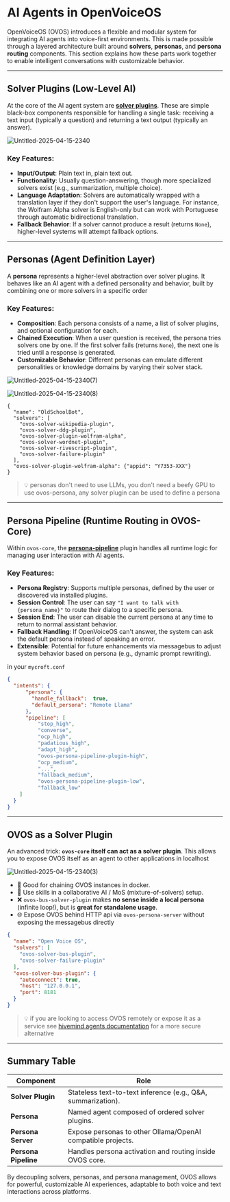 # AI Agents in OpenVoiceOS

OpenVoiceOS (OVOS) introduces a flexible and modular system for integrating AI agents into voice-first environments. This is made possible through a layered architecture built around **solvers**, **personas**, and **persona routing** components. This section explains how these parts work together to enable intelligent conversations with customizable behavior.

---

## Solver Plugins (Low-Level AI)

At the core of the AI agent system are [**solver plugins**](https://openvoiceos.github.io/ovos-technical-manual//360-solver_plugins/). These are simple black-box components responsible for handling a single task: receiving a text input (typically a question) and returning a text output (typically an answer).

![Untitled-2025-04-15-2340](https://github.com/user-attachments/assets/8a58417d-409e-4b87-94d0-0f2234064981)


### Key Features:
- **Input/Output**: Plain text in, plain text out.
- **Functionality**: Usually question-answering, though more specialized solvers exist (e.g., summarization, multiple choice).
- **Language Adaptation**: Solvers are automatically wrapped with a translation layer if they don't support the user's language. For instance, the Wolfram Alpha solver is English-only but can work with Portuguese through automatic bidirectional translation.
- **Fallback Behavior**: If a solver cannot produce a result (returns `None`), higher-level systems will attempt fallback options.

---

## Personas (Agent Definition Layer)

A **persona** represents a higher-level abstraction over solver plugins. It behaves like an AI agent with a defined personality and behavior, built by combining one or more solvers in a specific order

### Key Features:
- **Composition**: Each persona consists of a name, a list of solver plugins, and optional configuration for each.
- **Chained Execution**: When a user question is received, the persona tries solvers one by one. If the first solver fails (returns `None`), the next one is tried until a response is generated.
- **Customizable Behavior**: Different personas can emulate different personalities or knowledge domains by varying their solver stack.

![Untitled-2025-04-15-2340(7)](https://github.com/user-attachments/assets/453a906f-6d38-4878-ae7b-49b24270339f)

![Untitled-2025-04-15-2340(8)](https://github.com/user-attachments/assets/731835a3-44b1-463d-9fc6-085ca2658abc)


```
{
  "name": "OldSchoolBot",
  "solvers": [
    "ovos-solver-wikipedia-plugin",
    "ovos-solver-ddg-plugin",
    "ovos-solver-plugin-wolfram-alpha",
    "ovos-solver-wordnet-plugin",
    "ovos-solver-rivescript-plugin",
    "ovos-solver-failure-plugin"
  ],
  "ovos-solver-plugin-wolfram-alpha": {"appid": "Y7353-XXX"}
}
```


> 💡 personas don't need to use LLMs, you don't need a beefy GPU to use ovos-persona, any solver plugin can be used to define a persona

---

## Persona Pipeline (Runtime Routing in OVOS-Core)

Within `ovos-core`, the **[persona-pipeline](https://github.com/OpenVoiceOS/ovos-persona)** plugin handles all runtime logic for managing user interaction with AI agents.

### Key Features:
- **Persona Registry**: Supports multiple personas, defined by the user or discovered via installed plugins.
- **Session Control**: The user can say `"I want to talk with {persona_name}"` to route their dialog to a specific persona.
- **Session End**: The user can disable the current persona at any time to return to normal assistant behavior.
- **Fallback Handling**: If OpenVoiceOS can't answer, the system can ask the default persona instead of speaking an error.
- **Extensible**: Potential for future enhancements via messagebus to adjust system behavior based on persona (e.g., dynamic prompt rewriting).

in your `mycroft.conf`

```json
{
  "intents": {
      "persona": {
        "handle_fallback":  true,
        "default_persona": "Remote Llama"
      },
      "pipeline": [
          "stop_high",
          "converse",
          "ocp_high",
          "padatious_high",
          "adapt_high",
          "ovos-persona-pipeline-plugin-high",
          "ocp_medium",
          "...",
          "fallback_medium",
          "ovos-persona-pipeline-plugin-low",
          "fallback_low"
    ]
  }
}
```

---

## OVOS as a Solver Plugin

An advanced trick: **`ovos-core` itself can act as a solver plugin**. This allows you to expose OVOS itself as an agent to other applications in localhost

![Untitled-2025-04-15-2340(3)](https://github.com/user-attachments/assets/8022ff8a-5847-4bd7-93eb-316830ae7849)


- 🐳 Good for chaining OVOS instances in docker.
- 🦾 Use skills in a collaborative AI / MoS (mixture-of-solvers) setup.
- ❌ `ovos-bus-solver-plugin` makes **no sense inside a local persona** (infinite loop!), but is **great for standalone usage**.
- 🌐 Expose OVOS behind HTTP api via `ovos-persona-server` without exposing the messagebus directly 

```json
{
  "name": "Open Voice OS",
  "solvers": [
    "ovos-solver-bus-plugin",
    "ovos-solver-failure-plugin"
  ],
  "ovos-solver-bus-plugin": {
    "autoconnect": true,
    "host": "127.0.0.1",
    "port": 8181
  }
}
```

> 💡 if you are looking to access OVOS remotely or expose it as a service see [hivemind agents documentation](https://openvoiceos.github.io/ovos-technical-manual/152-hivemind-agents/) for a more secure alternative

---

## Summary Table

| Component            | Role                                                         |
|----------------------|--------------------------------------------------------------|
| **Solver Plugin**    | Stateless text-to-text inference (e.g., Q&A, summarization). |
| **Persona**          | Named agent composed of ordered solver plugins.              |
| **Persona Server**   | Expose personas to other Ollama/OpenAI compatible projects.  |
| **Persona Pipeline** | Handles persona activation and routing inside OVOS core.     |


By decoupling solvers, personas, and persona management, OVOS allows for powerful, customizable AI experiences, adaptable to both voice and text interactions across platforms.
